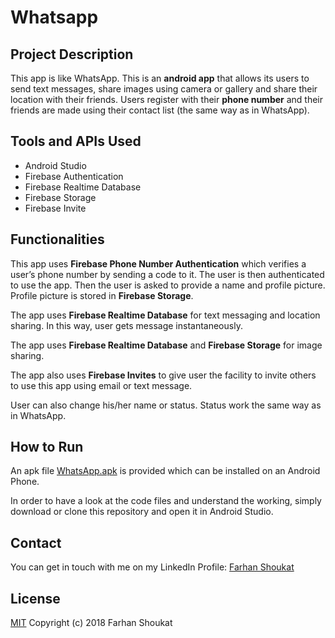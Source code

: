 # Whatsapp

## Project Description
This app is like WhatsApp. This is an **android app** that allows its users to send text messages, share images using camera or gallery and share their location with their friends. Users register with their **phone number** and their friends are made using their contact list (the same way as in WhatsApp).

## Tools and APIs Used
* Android Studio
* Firebase Authentication
* Firebase Realtime Database
* Firebase Storage
* Firebase Invite


## Functionalities

This app uses **Firebase Phone Number Authentication** which verifies a user’s phone number by sending a code to it. The user is then authenticated to use the app. Then the user is asked to provide a name and profile picture. Profile picture is stored in **Firebase Storage**.

The app uses **Firebase Realtime Database** for text messaging and location sharing. In this way, user gets message instantaneously.

The app uses **Firebase Realtime Database** and **Firebase Storage** for image sharing.

The app also uses **Firebase Invites** to give user the facility to invite others to use this app using email or text message.

User can also change his/her name or status. Status work the same way as in WhatsApp.


## How to Run

An apk file [WhatsApp.apk](../master/WhatsApp.apk) is provided which can be installed on an Android Phone.

In order to have a look at the code files and understand the working, simply download or clone this repository and open it in Android Studio.


## Contact
You can get in touch with me on my LinkedIn Profile: [Farhan Shoukat](https://www.linkedin.com/in/farhan-shoukat-782542167/)


## License
[MIT](../master/LICENSE)
Copyright (c) 2018 Farhan Shoukat
